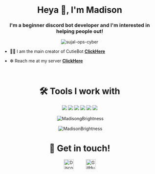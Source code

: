 <h1 align="center">Heya 🌸, I'm Madison</h1>
<h3 align="center">I'm a beginner discord bot developer and I'm interested in helping people out!</h3>

<p align="center"> <img src="https://komarev.com/ghpvc/?username=MadisonBrightness" alt="sujal-ops-cyber" /> </p>

- 👨‍💻 I am the main creator of CutieBot **[ClickHere](https://cutiebotofficial.glitch.me/)**

- ❇ Reach me at my server **[ClickHere](https://discord.gg/bxba8Sk)**
<br>
<h1 align="center">🛠️ Tools I work with</h1>
<p align="center"><img src="https://img.shields.io/badge/node.js%20-%2343853D.svg?&style=for-the-badge&logo=node.js&logoColor=white"/>   <img src="https://img.shields.io/badge/javascript%20-%23323330.svg?&style=for-the-badge&logo=javascript&logoColor=%23F7DF1E"/>   <img src="https://img.shields.io/badge/html5%20-%23E34F26.svg?&style=for-the-badge&logo=html5&logoColor=white"/>   <img src="https://img.shields.io/badge/github%20-%23121011.svg?&style=for-the-badge&logo=github&logoColor=white"/>   <img src="https://img.shields.io/badge/heroku%20-%23430098.svg?&style=for-the-badge&logo=heroku&logoColor=white"/>   <img src ="https://img.shields.io/badge/MongoDB-%234ea94b.svg?&style=for-the-badge&logo=mongodb&logoColor=white"/></p>

<p align="center">&nbsp;<img align="center" src="https://github-readme-stats.vercel.app/api/top-langs/?username=MadisonBrightness&layout=compact&hide=css,glsl,typescript" alt="MadisongBrightness" /></p>
<p align="center">
  
<p align="center">&nbsp;<img align="center" src="https://top.gg/api/widget/738994704196304946.svg?usernamecolor=FFFFFF&topcolor=f781bc" alt="MadisonBrightness" /></p>
</p>
<h1 align="center">🤝 Get in touch!</h1>
<p align="center">
<a href="https://discord.com/users/664193794429943848" target="_blank"><img alt="Discord" title="Discord" height="32" width="32" src="https://raw.githubusercontent.com/peterthehan/peterthehan/master/assets/discord.svg"></a>&nbsp;&nbsp;&nbsp;&nbsp;&nbsp;&nbsp;&nbsp;&nbsp;&nbsp;
<a href="https://github.com/MadisonBrightness" target="_blank"><img alt="GitHub" title="GitHub" height="32" width="32" src="https://raw.githubusercontent.com/peterthehan/peterthehan/master/assets/github.svg"></a>
</p>
